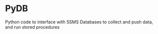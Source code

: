 # PyDB
Python code to interface with SSMS Databases to collect and push data, and run stored procedures
